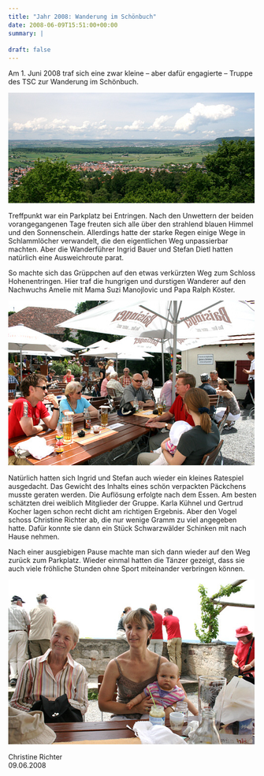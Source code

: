 ```yaml
---
title: "Jahr 2008: Wanderung im Schönbuch"
date: 2008-06-09T15:51:00+00:00
summary: |
    
draft: false
---
```


Am 1. Juni 2008 traf sich eine zwar kleine – aber dafür engagierte – Truppe des TSC zur Wanderung im Schönbuch.

![text](080609_wanderung.jpg)

Treffpunkt war ein Parkplatz bei Entringen. Nach den Unwettern der beiden vorangegangenen Tage freuten sich alle über den strahlend blauen Himmel und den Sonnenschein. Allerdings hatte der starke Regen einige Wege in Schlammlöcher verwandelt, die den eigentlichen Weg unpassierbar machten. Aber die Wanderführer Ingrid Bauer und Stefan Dietl hatten natürlich eine Ausweichroute parat.

So machte sich das Grüppchen auf den etwas verkürzten Weg zum Schloss Hohenentringen. Hier traf die hungrigen und durstigen Wanderer auf den Nachwuchs Amelie mit Mama Suzi Manojlovic und Papa Ralph Köster.

![text](080609_wanderung1.jpg)

Natürlich hatten sich Ingrid und Stefan auch wieder ein kleines Ratespiel ausgedacht. Das Gewicht des Inhalts eines schön verpackten Päckchens musste geraten werden. Die Auflösung erfolgte nach dem Essen. Am besten schätzten drei weiblich Mitglieder der Gruppe. Karla Kühnel und Gertrud Kocher lagen schon recht dicht am richtigen Ergebnis. Aber den Vogel schoss Christine Richter ab, die nur wenige Gramm zu viel angegeben hatte. Dafür konnte sie dann ein Stück Schwarzwälder Schinken mit nach Hause nehmen.

Nach einer ausgiebigen Pause machte man sich dann wieder auf den Weg zurück zum Parkplatz. Wieder einmal hatten die Tänzer gezeigt, dass sie auch viele fröhliche Stunden ohne Sport miteinander verbringen können.

![text](080609_wanderung2.jpg)

Christine Richter  
 09.06.2008


